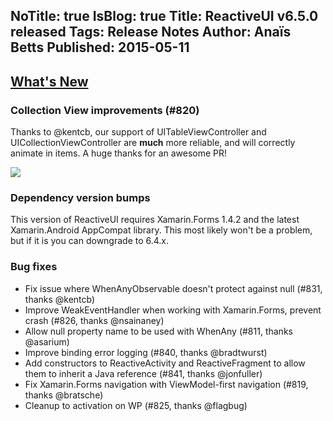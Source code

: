 NoTitle: true
IsBlog: true
Title: ReactiveUI v6.5.0 released
Tags: Release Notes
Author: Anaïs Betts
Published: 2015-05-11
---

<!--excerpt-->

## [What's New](https://github.com/reactiveui/ReactiveUI/compare/6.4.0.1...6.5.0)

### Collection View improvements (#820)

Thanks to @kentcb, our support of UITableViewController and UICollectionViewController are **much** more reliable, and will correctly animate in items. A huge thanks for an awesome PR!

![](https://cloud.githubusercontent.com/assets/1901832/6593544/761d202e-c829-11e4-8b05-52a5a630a599.gif)

### Dependency version bumps

This version of ReactiveUI requires Xamarin.Forms 1.4.2 and the latest Xamarin.Android AppCompat library. This most likely won't be a problem, but if it is you can downgrade to 6.4.x. 

### Bug fixes
- Fix issue where WhenAnyObservable doesn't protect against null (#831, thanks @kentcb)
- Improve WeakEventHandler when working with Xamarin.Forms, prevent crash (#826, thanks @nsainaney)
- Allow null property name to be used with WhenAny (#811, thanks @asarium)
- Improve binding error logging (#840, thanks @bradtwurst)
- Add constructors to ReactiveActivity and ReactiveFragment to allow them to inherit a Java reference (#841, thanks @jonfuller)
- Fix Xamarin.Forms navigation with ViewModel-first navigation (#819, thanks @bratsche)
- Cleanup to activation on WP (#825, thanks @flagbug)
